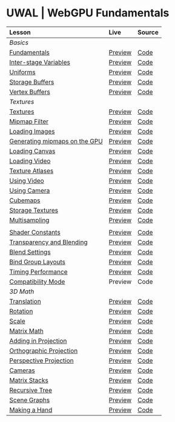 # UWAL | WebGPU Fundamentals

| Lesson | Live | Source |
|:- |:- |:- |
| _Basics_ |
| [Fundamentals](https://webgpufundamentals.org/webgpu/lessons/webgpu-fundamentals.html) | [Preview](https://ustymukhman.github.io/uwal-webgpu-fundamentals/dist/#fundamentals) | [Code](https://github.com/UstymUkhman/uwal-webgpu-fundamentals/blob/main/src/fundamentals/index.js) |
| [Inter-stage Variables](https://webgpufundamentals.org/webgpu/lessons/webgpu-inter-stage-variables.html) | [Preview](https://ustymukhman.github.io/uwal-webgpu-fundamentals/dist/#inter-stage-variables) | [Code](https://github.com/UstymUkhman/uwal-webgpu-fundamentals/blob/main/src/inter-stage-variables/index.js) |
| [Uniforms](https://webgpufundamentals.org/webgpu/lessons/webgpu-uniforms.html) | [Preview](https://ustymukhman.github.io/uwal-webgpu-fundamentals/dist/#uniforms) | [Code](https://github.com/UstymUkhman/uwal-webgpu-fundamentals/blob/main/src/uniforms/index.js) |
| [Storage Buffers](https://webgpufundamentals.org/webgpu/lessons/webgpu-storage-buffers.html) | [Preview](https://ustymukhman.github.io/uwal-webgpu-fundamentals/dist/#storage-buffers) | [Code](https://github.com/UstymUkhman/uwal-webgpu-fundamentals/blob/main/src/storage-buffers/index.js) |
| [Vertex Buffers](https://webgpufundamentals.org/webgpu/lessons/webgpu-vertex-buffers.html) | [Preview](https://ustymukhman.github.io/uwal-webgpu-fundamentals/dist/#vertex-buffers) | [Code](https://github.com/UstymUkhman/uwal-webgpu-fundamentals/blob/main/src/vertex-buffers/index.js) |
| _Textures_ |
| [Textures](https://webgpufundamentals.org/webgpu/lessons/webgpu-textures.html) | [Preview](https://ustymukhman.github.io/uwal-webgpu-fundamentals/dist/#textures) | [Code](https://github.com/UstymUkhman/uwal-webgpu-fundamentals/blob/main/src/textures/index.js) |
| [Mipmap Filter](https://webgpufundamentals.org/webgpu/lessons/webgpu-textures.html#mipmapfilter) | [Preview](https://ustymukhman.github.io/uwal-webgpu-fundamentals/dist/#mipmap-filter) | [Code](https://github.com/UstymUkhman/uwal-webgpu-fundamentals/blob/main/src/mipmap-filter/index.js) |
| [Loading Images](https://webgpufundamentals.org/webgpu/lessons/webgpu-importing-textures.html) | [Preview](https://ustymukhman.github.io/uwal-webgpu-fundamentals/dist/#loading-images) | [Code](https://github.com/UstymUkhman/uwal-webgpu-fundamentals/blob/main/src/loading-images/index.js) |
| [Generating mipmaps on the GPU](https://webgpufundamentals.org/webgpu/lessons/webgpu-importing-textures.html#a-generating-mips-on-the-gpu) | [Preview](https://ustymukhman.github.io/uwal-webgpu-fundamentals/dist/#gpu-mipmaps) | [Code](https://github.com/UstymUkhman/uwal-webgpu-fundamentals/blob/main/src/gpu-mipmaps/index.js) |
| [Loading Canvas](https://webgpufundamentals.org/webgpu/lessons/webgpu-importing-textures.html#loading-canvas) | [Preview](https://ustymukhman.github.io/uwal-webgpu-fundamentals/dist/#loading-canvas) | [Code](https://github.com/UstymUkhman/uwal-webgpu-fundamentals/blob/main/src/loading-canvas/index.js) |
| [Loading Video](https://webgpufundamentals.org/webgpu/lessons/webgpu-importing-textures.html#loading-video) | [Preview](https://ustymukhman.github.io/uwal-webgpu-fundamentals/dist/#loading-video) | [Code](https://github.com/UstymUkhman/uwal-webgpu-fundamentals/blob/main/src/loading-video/index.js) |
| [Texture Atlases](https://webgpufundamentals.org/webgpu/lessons/webgpu-importing-textures.html#texture-atlases) | [Preview](https://ustymukhman.github.io/uwal-webgpu-fundamentals/dist/#texture-atlases) | [Code](https://github.com/UstymUkhman/uwal-webgpu-fundamentals/blob/main/src/texture-atlases/index.js) |
| [Using Video](https://webgpufundamentals.org/webgpu/lessons/webgpu-textures-external-video.html) | [Preview](https://ustymukhman.github.io/uwal-webgpu-fundamentals/dist/#using-video) | [Code](https://github.com/UstymUkhman/uwal-webgpu-fundamentals/blob/main/src/using-video/index.js) |
| [Using Camera](https://webgpufundamentals.org/webgpu/lessons/webgpu-textures-external-video.html#a-web-camera) | [Preview](https://ustymukhman.github.io/uwal-webgpu-fundamentals/dist/#using-camera) | [Code](https://github.com/UstymUkhman/uwal-webgpu-fundamentals/blob/main/src/using-camera/index.js) |
| [Cubemaps](https://webgpufundamentals.org/webgpu/lessons/webgpu-cube-maps.html) | [Preview](https://ustymukhman.github.io/uwal-webgpu-fundamentals/dist/#cubemaps) | [Code](https://github.com/UstymUkhman/uwal-webgpu-fundamentals/blob/main/src/cubemaps/index.js) |
| [Storage Textures](https://webgpufundamentals.org/webgpu/lessons/webgpu-storage-textures.html) | [Preview](https://ustymukhman.github.io/uwal-webgpu-fundamentals/dist/#storage-textures) | [Code](https://github.com/UstymUkhman/uwal-webgpu-fundamentals/blob/main/src/storage-textures/index.js) |
| [Multisampling](https://webgpufundamentals.org/webgpu/lessons/webgpu-multisampling.html) | [Preview](https://ustymukhman.github.io/uwal-webgpu-fundamentals/dist/#multisampling) | [Code](https://github.com/UstymUkhman/uwal-webgpu-fundamentals/blob/main/src/multisampling/index.js) |
|   |   |   |
| [Shader Constants](https://webgpufundamentals.org/webgpu/lessons/webgpu-constants.html) | [Preview](https://ustymukhman.github.io/uwal-webgpu-fundamentals/dist/#shader-constants) | [Code](https://github.com/UstymUkhman/uwal-webgpu-fundamentals/blob/main/src/shader-constants/index.js) |
| [Transparency and Blending](https://webgpufundamentals.org/webgpu/lessons/webgpu-transparency.html) | [Preview](https://ustymukhman.github.io/uwal-webgpu-fundamentals/dist/#transparency) | [Code](https://github.com/UstymUkhman/uwal-webgpu-fundamentals/blob/main/src/transparency/index.js) |
| [Blend Settings](https://webgpufundamentals.org/webgpu/lessons/webgpu-transparency.html#blend-settings) | [Preview](https://ustymukhman.github.io/uwal-webgpu-fundamentals/dist/#blend-settings) | [Code](https://github.com/UstymUkhman/uwal-webgpu-fundamentals/blob/main/src/blend-settings/index.js) |
| [Bind Group Layouts](https://webgpufundamentals.org/webgpu/lessons/webgpu-bind-group-layouts.html) | [Preview](https://ustymukhman.github.io/uwal-webgpu-fundamentals/dist/#bind-group-layouts) | [Code](https://github.com/UstymUkhman/uwal-webgpu-fundamentals/blob/main/src/bind-group-layouts/index.js) |
| [Timing Performance](https://webgpufundamentals.org/webgpu/lessons/webgpu-timing.html) | [Preview](https://ustymukhman.github.io/uwal-webgpu-fundamentals/dist/#timing-performance) | [Code](https://github.com/UstymUkhman/uwal-webgpu-fundamentals/blob/main/src/timing-performance/index.js) |
| [Compatibility Mode](https://webgpufundamentals.org/webgpu/lessons/webgpu-compatibility-mode.html) | Preview | Code |
| _3D Math_ |
| [Translation](https://webgpufundamentals.org/webgpu/lessons/webgpu-translation.html) | [Preview](https://ustymukhman.github.io/uwal-webgpu-fundamentals/dist/#translation) | [Code](https://github.com/UstymUkhman/uwal-webgpu-fundamentals/blob/main/src/translation/index.js) |
| [Rotation](https://webgpufundamentals.org/webgpu/lessons/webgpu-rotation.html) | [Preview](https://ustymukhman.github.io/uwal-webgpu-fundamentals/dist/#rotation) | [Code](https://github.com/UstymUkhman/uwal-webgpu-fundamentals/blob/main/src/rotation/index.js) |
| [Scale](https://webgpufundamentals.org/webgpu/lessons/webgpu-scale.html) | [Preview](https://ustymukhman.github.io/uwal-webgpu-fundamentals/dist/#scale) | [Code](https://github.com/UstymUkhman/uwal-webgpu-fundamentals/blob/main/src/scale/index.js) |
| [Matrix Math](https://webgpufundamentals.org/webgpu/lessons/webgpu-matrix-math.html) | [Preview](https://ustymukhman.github.io/uwal/dist/lessons/lessons.html#matrix-math) | [Code](./matrix-math/index.js) |
| [Adding in Projection](https://webgpufundamentals.org/webgpu/lessons/webgpu-matrix-math.html#adding-in-projection) | [Preview](https://ustymukhman.github.io/uwal-webgpu-fundamentals/dist/#adding-projection) | [Code](https://github.com/UstymUkhman/uwal-webgpu-fundamentals/blob/main/src/adding-projection/index.js) |
| [Orthographic Projection](https://webgpufundamentals.org/webgpu/lessons/webgpu-orthographic-projection.html) | [Preview](https://ustymukhman.github.io/uwal-webgpu-fundamentals/dist/#orthographic-projection) | [Code](https://github.com/UstymUkhman/uwal-webgpu-fundamentals/blob/main/src/orthographic-projection/index.js) |
| [Perspective Projection](https://webgpufundamentals.org/webgpu/lessons/webgpu-perspective-projection.html) | [Preview](https://ustymukhman.github.io/uwal-webgpu-fundamentals/dist/#perspective-projection) | [Code](https://github.com/UstymUkhman/uwal-webgpu-fundamentals/blob/main/src/perspective-projection/index.js) |
| [Cameras](https://webgpufundamentals.org/webgpu/lessons/webgpu-cameras.html) | [Preview](https://ustymukhman.github.io/uwal-webgpu-fundamentals/dist/#cameras) | [Code](https://github.com/UstymUkhman/uwal-webgpu-fundamentals/blob/main/src/cameras/index.js) |
| [Matrix Stacks](https://webgpufundamentals.org/webgpu/lessons/webgpu-matrix-stacks.html) | [Preview](https://ustymukhman.github.io/uwal-webgpu-fundamentals/dist/#matrix-stacks) | [Code](https://github.com/UstymUkhman/uwal-webgpu-fundamentals/blob/main/src/matrix-stacks/index.js) |
| [Recursive Tree](https://webgpufundamentals.org/webgpu/lessons/webgpu-matrix-stacks.html#a-recursive-tree) | [Preview](https://ustymukhman.github.io/uwal-webgpu-fundamentals/dist/#recursive-tree) | [Code](https://github.com/UstymUkhman/uwal-webgpu-fundamentals/blob/main/src/recursive-tree/index.js) |
| [Scene Graphs](https://webgpufundamentals.org/webgpu/lessons/webgpu-scene-graphs.html) | [Preview](https://ustymukhman.github.io/uwal/dist/lessons/lessons.html#scene-graphs) | [Code](./scene-graphs/index.js) |
| [Making a Hand](https://webgpufundamentals.org/webgpu/lessons/webgpu-scene-graphs.html#a-hand) | [Preview](https://ustymukhman.github.io/uwal-webgpu-fundamentals/dist/#making-hand) | [Code](https://github.com/UstymUkhman/uwal-webgpu-fundamentals/blob/main/src/making-hand/index.js) |
